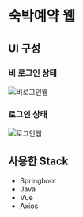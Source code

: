 # 숙박예약 웹
## UI 구성
### 비 로그인 상태

![비로그인웹](https://user-images.githubusercontent.com/59479926/209426962-49ea56f5-7511-4a95-820e-64f0a9bb75f8.png)


### 로그인 상태

![로그인웹](https://user-images.githubusercontent.com/59479926/209427044-a0a6dbf4-fcd0-4751-adda-30f6c543b5aa.png)

## 사용한 Stack
- Springboot
- Java
- Vue
- Axios
